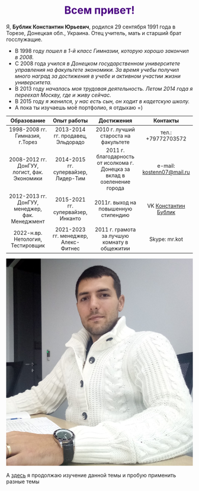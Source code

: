 # <center><font color="Indigo">Всем привет!</font></center>

Я, **Бублик Константин Юрьевич**, родился 29 сентября 1991 года в Торезе, Донецкая обл., Украина. Отец учитель, мать и старший брат госслужащие.
- В 1998 году *пошел в 1-й класс Гимназии, которую хорошо закончил в 2008.*
- C 2008 года *учился в Донецком государственном университете управления на факультете экономики. За время учебы получил много наград за достижения в учебе и активном участии жизни университета.*
- В 2013 году *началась моя трудовая деятельность. Летом 2014 года я переехал Москву, где и живу сейчас.*
- В 2015 году *я женился, у нас есть сын, он ходит в кадетскую школу.*
- А пока ты изучаешь моё портфолио, я отдыхаю =)


|Образование|Опыт работы|Достижения|Контакты|
|:---------:|:---------:|:--------:|:------:|
|1998-2008 гг. Гимназия, г.Торез|2013-2014 гг. продавец, Эльдорадо|2010 г. лучший староста на факультете|тел.: +79772703572|
|2008-2012 гг. ДонГУУ, логист, фак. Экономики|2014-2015 гг. супервайзер, Лидер-Тим|2011 г. благодарность от исолкома г. Донецка за вклад в озеленение города|e-mail: kostenn07@mail.ru|
|2012-2013 гг. ДонГУУ, менеджер, фак. Менеджмент|2015-2021 гг. супервайзер, Инканто|2011г. выход на повышенную стипендию|VK [Константин Бублик](https://vk.com/mr.kostet "Константин Бублик")|
|2022-н.вр. Нетология, Тестировщик|2021-2023 гг. менеджер, Алекс-Фитнес|2011 г. грамота за лучшую комнату в общежитии|Skype: mr.kot|


![Foto](img/Portfolio.jpg)


А [здесь](https://kostet-name.github.io/Hello_everyone/ "Вторая версия портфолио") я продолжаю изучение данной темы и пробую применить разные темы
